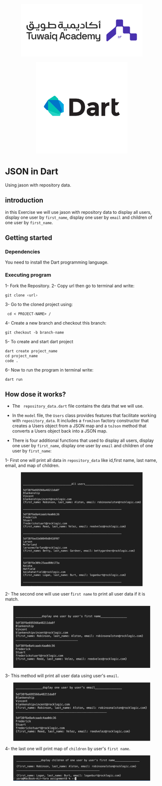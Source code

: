 
<p align="center">
  <img src="./assets/logo-h.png" alt="Tuwaiq" width="400" >
  <p align="center">
  <img src="./assets/pngegg.png" alt="Dart" width="300"/>



# JSON in Dart
Using jason with repository data.

## introduction
 in this Exercise we will use jason with repository data to display all users, display one user by `first_name`, display one user by `email` and children of one user by `first_name`.

 ## Getting started
 ### Dependencies
You need to install the Dart programming language.

### Executing program
1- Fork the Repository.
2- Copy url then go to terminal and write: 
```
git clone ‹url›
```
3- Go to the cloned project using:
```
 cd < PROJECT-NAME> /
 ``` 
4- Create a new branch and checkout this branch: 
```
git checkout -b branch-name
```
5- To create and start dart project 
```
dart create project_name
cd project_name
code .
```

6- Now to run the program in terminal write:
```
dart run
```


## How dose it works?
- The ` repository_data.dart` file  contains the data that we will use.

- In the `model` file, the `Users` class provides features that facilitate working with `repository_data`. It includes a `fromJson` factory constructor that creates a Users object from a JSON map and a `toJson` method that converts a Users object back into a JSON map.

- There is four additional functions that used to display all users, display one user by `first_name`, display one user by `email` and children of one user by `first_name`:

1- First one will print all data in `repository_data` like id,first name, last name, email, and map of children.
<p align="center">
  <img src="./assets/allUsers.png" alt="Dart" width="400"/>

2- The second one will use user f`irst name` to print all user data if it is match.
<p align="center">
  <img src="./assets/byName.png" alt="Dart" width="450"/>

3- This method will print all user data using user's `email`.
<p align="center">
  <img src="./assets/byemail.png" alt="Dart" width="450"/>

4- the last one will print map of `children` by user's `first name`.
<p align="center">
  <img src="./assets/children.png" alt="Dart" width="450"/>


